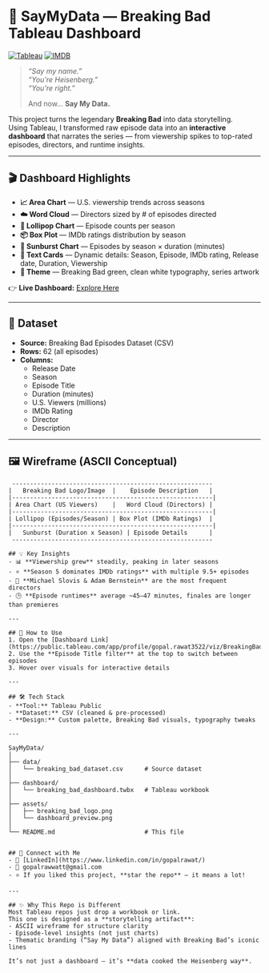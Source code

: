 # 🧪 SayMyData — Breaking Bad Tableau Dashboard

[![Tableau](https://img.shields.io/badge/Made%20With-Tableau-green?logo=tableau&logoColor=white)](https://public.tableau.com/app/profile/gopal.rawat3522/viz/BreakingBad_17424111525660/Dashboard1)
[![IMDB](https://img.shields.io/badge/Data-IMDB%20Episodes-blue?logo=imdb&logoColor=white)](https://www.imdb.com/title/tt0903747/episodes)

> *“Say my name.”*  
> *“You’re Heisenberg.”*  
> *“You’re right.”*  
>
> And now… **Say My Data.**  

This project turns the legendary **Breaking Bad** into data storytelling.  
Using Tableau, I transformed raw episode data into an **interactive dashboard** that narrates the series — from viewership spikes to top-rated episodes, directors, and runtime insights.  

---

## 🎬 Dashboard Highlights
- **📈 Area Chart** — U.S. viewership trends across seasons  
- **☁️ Word Cloud** — Directors sized by # of episodes directed  
- **🍭 Lollipop Chart** — Episode counts per season  
- **📦 Box Plot** — IMDb ratings distribution by season  
- **🌌 Sunburst Chart** — Episodes by season × duration (minutes)  
- **📝 Text Cards** — Dynamic details: Season, Episode, IMDb rating, Release date, Duration, Viewership  
- **🎨 Theme** — Breaking Bad green, clean white typography, series artwork  

👉 **Live Dashboard:** [Explore Here](https://public.tableau.com/app/profile/gopal.rawat3522/viz/BreakingBad_17424111525660/Dashboard1)  

---

## 📂 Dataset
- **Source:** Breaking Bad Episodes Dataset (CSV)  
- **Rows:** 62 (all episodes)  
- **Columns:**  
  - Release Date  
  - Season  
  - Episode Title  
  - Duration (minutes)  
  - U.S. Viewers (millions)  
  - IMDb Rating  
  - Director  
  - Description  

---

## 🖼️ Wireframe (ASCII Conceptual)

```text
 --------------------------------------------------------
|   Breaking Bad Logo/Image  |    Episode Description   |
|--------------------------------------------------------|
| Area Chart (US Viewers)    |   Word Cloud (Directors) |
|--------------------------------------------------------|
| Lollipop (Episodes/Season) | Box Plot (IMDb Ratings)  |
|--------------------------------------------------------|
|   Sunburst (Duration x Season) | Episode Details      |
 --------------------------------------------------------

## 💡 Key Insights
- 📊 **Viewership grew** steadily, peaking in later seasons  
- ⭐ **Season 5 dominates IMDb ratings** with multiple 9.5+ episodes  
- 🎥 **Michael Slovis & Adam Bernstein** are the most frequent directors  
- 🕒 **Episode runtimes** average ~45–47 minutes, finales are longer than premieres  

---

## 🚀 How to Use
1. Open the [Dashboard Link](https://public.tableau.com/app/profile/gopal.rawat3522/viz/BreakingBad_17424111525660/Dashboard1)  
2. Use the **Episode Title filter** at the top to switch between episodes  
3. Hover over visuals for interactive details  

---

## 🛠️ Tech Stack
- **Tool:** Tableau Public  
- **Dataset:** CSV (cleaned & pre-processed)  
- **Design:** Custom palette, Breaking Bad visuals, typography tweaks  

---

SayMyData/
│
├── data/
│   └── breaking_bad_dataset.csv      # Source dataset
│
├── dashboard/
│   └── breaking_bad_dashboard.twbx   # Tableau workbook
│
├── assets/
│   ├── breaking_bad_logo.png
│   └── dashboard_preview.png
│
└── README.md                         # This file


## 🤝 Connect with Me
- 💼 [LinkedIn](https://www.linkedin.com/in/gopalrawat/)  
- 📧 gopalrawwatt@gmail.com  
- ⭐ If you liked this project, **star the repo** — it means a lot!  

---

## ✨ Why This Repo is Different
Most Tableau repos just drop a workbook or link.  
This one is designed as a **storytelling artifact**:  
- ASCII wireframe for structure clarity  
- Episode-level insights (not just charts)  
- Thematic branding (“Say My Data”) aligned with Breaking Bad’s iconic lines  

It’s not just a dashboard — it’s **data cooked the Heisenberg way**.  
